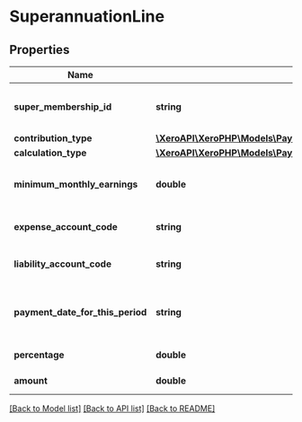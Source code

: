 # SuperannuationLine

## Properties

 Name                             | Type                                                                                                      | Description                                                     | Notes      
----------------------------------|-----------------------------------------------------------------------------------------------------------|-----------------------------------------------------------------|------------
 **super_membership_id**          | **string**                                                                                                | Xero identifier for payroll super fund membership ID.           | [optional] 
 **contribution_type**            | [**\XeroAPI\XeroPHP\Models\PayrollAu\SuperannuationContributionType**](SuperannuationContributionType.md) |                                                                 | [optional] 
 **calculation_type**             | [**\XeroAPI\XeroPHP\Models\PayrollAu\SuperannuationCalculationType**](SuperannuationCalculationType.md)   |                                                                 | [optional] 
 **minimum_monthly_earnings**     | **double**                                                                                                | Superannuation minimum monthly earnings.                        | [optional] 
 **expense_account_code**         | **string**                                                                                                | Superannuation expense account code.                            | [optional] 
 **liability_account_code**       | **string**                                                                                                | Superannuation liability account code                           | [optional] 
 **payment_date_for_this_period** | **string**                                                                                                | Superannuation payment date for the current period (YYYY-MM-DD) | [optional] 
 **percentage**                   | **double**                                                                                                | Superannuation percentage                                       | [optional] 
 **amount**                       | **double**                                                                                                | Superannuation amount                                           | [optional] 

[[Back to Model list]](../README.md#documentation-for-models) [[Back to API list]](../README.md#documentation-for-api-endpoints) [[Back to README]](../README.md)


